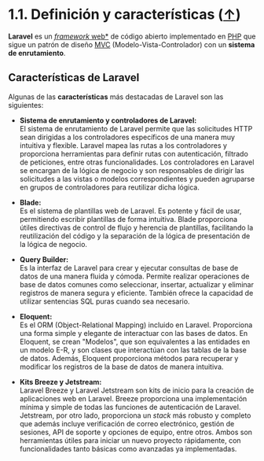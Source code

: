 # 1.1. Definición y características ([**↑**](README.md))

**Laravel** es un [*framework* web*](https://en.wikipedia.org/wiki/Web_framework) de código abierto implementado en [PHP](https://en.wikipedia.org/wiki/PHP) que sigue un patrón de diseño [MVC](https://en.wikipedia.org/wiki/Model%E2%80%93view%E2%80%93controller) (Modelo-Vista-Controlador) con un **sistema de enrutamiento**.

## Características de Laravel

Algunas de las **características** más destacadas de Laravel son las siguientes:

- **Sistema de enrutamiento y controladores de Laravel:**  
  El sistema de enrutamiento de Laravel permite que las solicitudes HTTP sean dirigidas a los controladores específicos de una manera muy intuitiva y flexible. Laravel mapea las rutas a los controladores y proporciona herramientas para definir rutas con autenticación, filtrado de peticiones, entre otras funcionalidades. Los controladores en Laravel se encargan de la lógica de negocio y son responsables de dirigir las solicitudes a las vistas o modelos correspondientes y pueden agruparse en grupos de controladores para reutilizar dicha lógica.

- **Blade:**  
  Es el sistema de plantillas web de Laravel. Es potente y fácil de usar, permitiendo escribir plantillas de forma intuitiva. Blade proporciona útiles directivas de control de flujo y herencia de plantillas, facilitando la reutilización del código y la separación de la lógica de presentación de la lógica de negocio.

- **Query Builder:**  
  Es la interfaz de Laravel para crear y ejecutar consultas de base de datos de una manera fluida y cómoda. Permite realizar operaciones de base de datos comunes como seleccionar, insertar, actualizar y eliminar registros de manera segura y eficiente. También ofrece la capacidad de utilizar sentencias SQL puras cuando sea necesario.

- **Eloquent:**  
  Es el ORM (Object-Relational Mapping) incluido en Laravel. Proporciona una forma simple y elegante de interactuar con las bases de datos. En Eloquent, se crean "Modelos", que son equivalentes a las entidades en un modelo E-R, y son clases que interactúan con las tablas de la base de datos. Además, Eloquent proporciona métodos para recuperar y modificar los registros de la base de datos de manera intuitiva.

- **Kits Breeze y Jetstream:**  
  Laravel Breeze y Laravel Jetstream son kits de inicio para la creación de aplicaciones web en Laravel. Breeze proporciona una implementación mínima y simple de todas las funciones de autenticación de Laravel. Jetstream, por otro lado, proporciona un *stack* más robusto y completo que además incluye verificación de correo electrónico, gestión de sesiones, API de soporte y opciones de equipo, entre otros. Ambos son herramientas útiles para iniciar un nuevo proyecto rápidamente, con funcionalidades tanto básicas como avanzadas ya implementadas.
